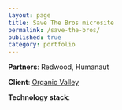```yaml
---
layout: page
title: Save The Bros microsite
permalink: /save-the-bros/
published: true
category: portfolio
---
```


**Partners**: Redwood, Humanaut

**Client**: [Organic Valley](http://www.organicvalley.coop/)

**Technology stack**: 